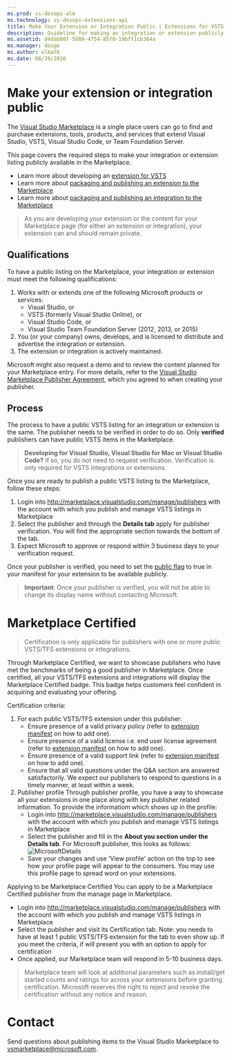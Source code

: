 ```yaml
---
ms.prod: vs-devops-alm
ms.technology: vs-devops-extensions-api
title: Make Your Extension or Integration Public | Extensions for VSTS
description: Guideline for making an integration or extension publicly visible on the Visual Studio Marketplace
ms.assetid: d4dab00f-5089-4754-85f0-19bff1cb364a
ms.manager: douge
ms.author: elbatk
ms.date: 08/29/2016
---
```


# Make your extension or integration public

The [Visual Studio Marketplace](https://marketplace.visualstudio.com) is a single place users can go to find and purchase extensions, tools, products, and services that extend Visual Studio, VSTS, Visual Studio Code, or Team Foundation Server. 

This page covers the required steps to make your integration or extension listing publicly available in the Marketplace. 

* Learn more about developing an [extension for VSTS](../index.md)
* Learn more about [packaging and publishing an extension to the Marketplace](./overview.md)
* Learn more about [packaging and publishing an integration to the Marketplace](./integration.md)


> As you are developing your extension or the content for your Marketplace page (for either an extension or integration), your extension can and should remain private.

## Qualifications

To have a public listing on the Marketplace, your integration or extension must meet the following qualifications:

1. Works with or extends one of the following Microsoft products or services:
   * Visual Studio, or
   * VSTS (formerly Visual Studio Online), or
   * Visual Studio Code, or
   * Visual Studio Team Foundation Server (2012, 2013, or 2015)
2. You (or your company) owns, develops, and is licensed to distribute and advertise the integration or extension.
3. The extension or integration is actively maintained.

Microsoft might also request a demo and to review the content planned for your Marketplace entry. For more details, refer to the [Visual Studio Marketplace Publisher Agreement](http://aka.ms/vsmarketplace-agreement), which you agreed to when creating your publisher.

## Process

The process to have a public VSTS listing for an integration or extension is the same. The publisher needs to be verified in order to do so. Only **verified** publishers can have public VSTS items in the Marketplace.

> **Developing for Visual Studio, Visual Studio for Mac or Visual Studio Code?** If so, you do not need to request verification. Verification is only required for VSTS integrations or extensions.

Once you are ready to publish a public VSTS listing to the Marketplace, follow these steps:

1. Login into http://marketplace.visualstudio.com/manage/publishers with the account with which you publish and manage VSTS listings in Marketplace
2. Select the publisher and through the **Details tab** apply for publisher verification. You will find the appropriate section towards the bottom of the tab.
3. Expect Microsoft to approve or respond within 3 business days to your verification request.

Once your publisher is verified, you need to set the [public flag](../develop/manifest.md#public-flag) to true in your manifest for your extension to be available publicly.

> **Important**: Once your publisher is verified, you will not be able to change its display name without contacting Microsoft.

# Marketplace Certified
> Certification is only applicable for publishers with one or more public VSTS/TFS extensions or integrations.

Through Marketplace Certified, we want to showcase publishers who have met the benchmarks of being a good publisher in Marketplace. Once certified, all your VSTS/TFS extensions and integrations will display the Marketplace Certified badge. This badge helps customers feel confident in acquiring and evaluating your offering.

Certification criteria:
1. For each public VSTS/TFS extension under this publisher:
   * Ensure presence of a valid privacy policy (refer to [extension manifest](../develop/manifest.md) on how to add one).
   * Ensure presence of a valid license i.e. end user license agreement (refer to [extension manifest](../develop/manifest.md) on how to add one).
   * Ensure presence of a valid support link (refer to [extension manifest](../develop/manifest.md) on how to add one).
   * Ensure that all valid questions under the Q&A section are answered satisfactorily. We expect our publishers to respond to questions in a timely manner, at least within a week.
2. Publisher profile
Through publisher profile, you have a way to showcase all your extensions in one place along with key publisher related information. To provide the informatiom which shows up in the profile:
   * Login into http://marketplace.visualstudio.com/manage/publishers with the account with which you publish and manage VSTS listings in Marketplace
   * Select the publisher and fill in the **About you section under the Details tab**. For Microsoft publisher, this looks as follows: 
     <img alt="MicrosoftDetails" src="./../_img/microsoft-about-you-section.jpg" />
   * Save your changes and use 'View profile' action on the top to see how your profile page will appear to the consumers. You may use this profile page to spread word on your extensions.

Applying to be Marketplace Certified
You can apply to be a Marketplace Certified publisher from the manage page in Marketplace.
* Login into http://marketplace.visualstudio.com/manage/publishers with the account with which you publish and manage VSTS listings in Marketplace
* Select the publisher and visit its Certification tab. Note: you needs to have at least 1 public VSTS/TFS extension for the tab to even show up. If you meet the criteria, if will present you with an option to apply for certification
* Once applied, our Marketplace team will respond in 5-10 business days.
> Marketplace team will look at additional parameters such as install/get started counts and ratings for across your extensions before granting certification. Microsoft reserves the right to reject and revoke the certification without any notice and reason.

# Contact

Send questions about publishing items to the Visual Studio Marketplace to [vsmarketplace@microsoft.com](http://aka.ms/vsmarketplace-contact).
